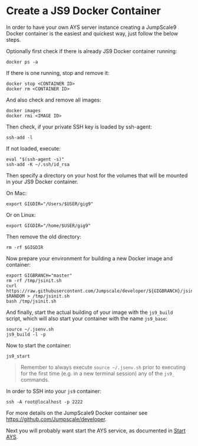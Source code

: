 # Create a JS9 Docker Container

In order to have your own AYS server instance creating a JumpScale9 Docker container is the easiest and quickest way, just follow the below steps.

Optionally first check if there is already JS9 Docker container running:
```shell
docker ps -a
```

If there is one running, stop and remove it:
```shell
docker stop <CONTAINER ID>
docker rm <CONTAINER ID>
```

And also check and remove all images:
```shell
docker images
docker rmi <IMAGE ID>
```

Then check, if your private SSH key is loaded by ssh-agent:
```shell
ssh-add -l
```

If not loaded, execute:
```shell
eval "$(ssh-agent -s)"
ssh-add -K ~/.ssh/id_rsa
```

Then specify a directory on your host for the volumes that will be mounted in your JS9 Docker container.

On Mac:
```shell
export GIGDIR="/Users/$USER/gig9"
```

Or on Linux:
```shell
export GIGDIR="/home/$USER/gig9"
```

Then remove the old directory:
```shell
rm -rf $GIGDIR
```

Now prepare your environment for building a new Docker image and container:
```shell
export GIGBRANCH="master"
rm -rf /tmp/jsinit.sh
curl https://raw.githubusercontent.com/Jumpscale/developer/${GIGBRANCH}/jsinit.sh?$RANDOM > /tmp/jsinit.sh
bash /tmp/jsinit.sh
```

And finally, start the actual building of your image with the `js9_build ` script, which will also start your container with the name `js9_base`:
```shell
source ~/.jsenv.sh
js9_build -l -p
```

Now to start the container:
```shell
js9_start
```

> Remember to always execute `source ~/.jsenv.sh` prior to executing for the first time (e.g. in a new terminal session) any of the `js9_` commands.

In order to SSH into your `js9` container:
```shell
ssh -A root@localhost -p 2222
```

For more details on the JumpScale9 Docker container see https://github.com/Jumpscale/developer.

Next you will probably want start the AYS service, as documented in [Start AYS](startays.md).
